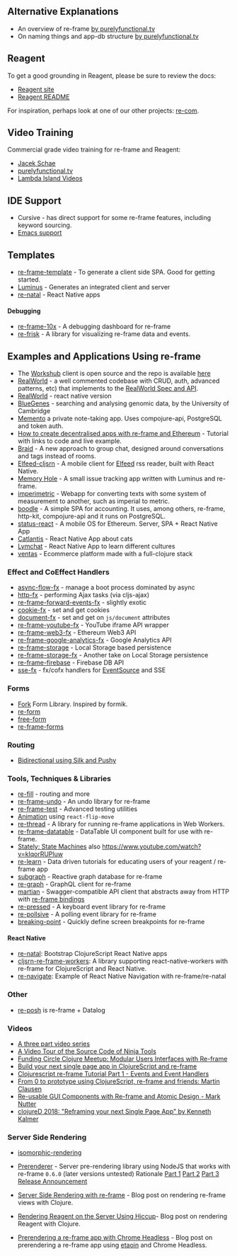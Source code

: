 ## Alternative Explanations

  - An overview of re-frame [by purelyfunctional.tv](https://purelyfunctional.tv/guide/re-frame-building-blocks/)
  - On naming things and app-db structure [by purelyfunctional.tv](https://purelyfunctional.tv/guide/database-structure-in-re-frame/)

## Reagent


To get a good grounding in Reagent, please be sure to review the docs:

  - [Reagent site](http://reagent-project.github.io/)
  - [Reagent README](https://github.com/reagent-project/reagent/blob/master/doc/README.md)

For inspiration, perhaps look at one of our other projects: [re-com](https://github.com/Day8/re-com).

## Video Training

Commercial grade video training for re-frame and Reagent:

  - [Jacek Schae](https://www.jacekschae.com/)
  - [purelyfunctional.tv](https://purelyfunctional.tv/courses/understanding-re-frame/)
  - [Lambda Island Videos](https://lambdaisland.com/collections/react-reagent-re-frame)

## IDE Support 

*  Cursive - has direct support for some re-frame features, including keyword sourcing.
*  [Emacs support](https://github.com/oliyh/re-jump.el)

## Templates

* [re-frame-template](https://github.com/day8/re-frame-template) - To generate a client side SPA. Good for getting started.
* [Luminus](http://www.luminusweb.net) - Generates an integrated client and server
* [re-natal](https://github.com/drapanjanas/re-natal) - React Native apps

#### Debugging

* [re-frame-10x](https://github.com/day8/re-frame-10x) - A debugging dashboard for re-frame
* [re-frisk](https://github.com/flexsurfer/re-frisk) - A library for visualizing re-frame data and events.

## Examples and Applications Using re-frame

* The [Workshub](https://www.works-hub.com/) client is open source and the repo is available [here](https://github.com/WorksHub/client)
* [RealWorld](https://github.com/jacekschae/conduit) - a well commented codebase with CRUD, auth, advanced patterns, etc) that implements to the [RealWorld Spec and API](https://github.com/gothinkster/realworld).
* [RealWorld](https://github.com/flexsurfer/conduitrn) - react native version 
* [BlueGenes](https://github.com/intermine/bluegenes) - searching and analysing genomic data, by the University of Cambridge
* [Memento](https://gitlab.com/Numergent/memento) a private note-taking app. Uses compojure-api, PostgreSQL and token auth.
* [How to create decentralised apps with re-frame and Ethereum](https://medium.com/@matus.lestan/how-to-create-decentralised-apps-with-clojurescript-re-frame-and-ethereum-81de24d72ff5#.b9xh9xnis) - Tutorial with links to code and live example.
* [Braid](https://github.com/braidchat/braid) - A new approach to group chat, designed around conversations and tags instead of rooms.
* [Elfeed-cljsrn](https://github.com/areina/elfeed-cljsrn) - A mobile client for [Elfeed](https://github.com/skeeto/elfeed) rss reader, built with React Native.
* [Memory Hole](https://github.com/yogthos/memory-hole) - A small issue tracking app written with Luminus and re-frame.
* [imperimetric](https://github.com/Dexterminator/imperimetric) - Webapp for converting texts with some system of measurement to another, such as imperial to metric.
* [boodle](https://github.com/manuel-uberti/boodle) - A simple SPA for
  accounting. It uses, among others, re-frame, http-kit, compojure-api and it
  runs on PostgreSQL.
* [status-react](https://github.com/status-im/status-react) - A mobile OS for Ethereum. Server, SPA + React Native App
* [Catlantis](https://github.com/madvas/catlantis) - React Native App about cats
* [Lymchat](https://github.com/tiensonqin/lymchat) - React Native App to learn different cultures
* [ventas](https://github.com/JoelSanchez/ventas) - Ecommerce platform made with a full-clojure stack

### Effect and CoEffect Handlers

* [async-flow-fx](https://github.com/day8/re-frame-async-flow-fx) - manage a boot process dominated by async
* [http-fx](https://github.com/day8/re-frame-http-fx) - performing Ajax tasks (via cljs-ajax)
* [re-frame-forward-events-fx](https://github.com/day8/re-frame-forward-events-fx) - slightly exotic
* [cookie-fx](https://github.com/SMX-LTD/re-frame-cookie-fx) - set and get cookies
* [document-fx](https://github.com/SMX-LTD/re-frame-document-fx) - set and get on `js/document` attributes
* [re-frame-youtube-fx](https://github.com/micmarsh/re-frame-youtube-fx) - YouTube iframe API wrapper
* [re-frame-web3-fx](https://github.com/madvas/re-frame-web3-fx) - Ethereum Web3 API
* [re-frame-google-analytics-fx](https://github.com/madvas/re-frame-google-analytics-fx) - Google Analytics API
* [re-frame-storage](https://github.com/akiroz/re-frame-storage) - Local Storage based persistence
* [re-frame-storage-fx](https://github.com/deg/re-frame-storage-fx) - Another take on Local Storage persistence
* [re-frame-firebase](https://github.com/deg/re-frame-firebase) - Firebase DB API
* [sse-fx](https://github.com/yetanalytics/sse-fx) - fx/cofx handlers for [EventSource](https://developer.mozilla.org/en-US/docs/Web/API/EventSource) and SSE

### Forms 

* [Fork](https://github.com/luciodale/fork) Form Library. Inspired by formik.
* [re-form](https://github.com/HealthSamurai/re-form)
* [free-form](https://github.com/pupeno/free-form)
* [re-frame-forms](https://github.com/tomasd/re-frame-forms)

### Routing

* [Bidirectional using Silk and Pushy](https://pupeno.com/2015/08/18/no-hashes-bidirectional-routing-in-re-frame-with-silk-and-pushy/)

### Tools, Techniques & Libraries

* [re-fill](https://github.com/metosin/re-fill) - routing and more  
* [re-frame-undo](https://github.com/day8/re-frame-undo) - An undo library for re-frame
* [re-frame-test](https://github.com/day8/re-frame-test) - Advanced testing utilities
* [Animation](http://www.upgradingdave.com/blog/posts/2016-12-17-permutation.html) using `react-flip-move`
* [re-thread](https://github.com/yetanalytics/re-thread) - A library for running re-frame applications in Web Workers.
* [re-frame-datatable](https://github.com/kishanov/re-frame-datatable) - DataTable UI component built for use with re-frame.
* [Stately: State Machines](https://github.com/nodename/stately) also https://www.youtube.com/watch?v=klqorRUPluw
* [re-learn](https://github.com/oliyh/re-learn) - Data driven tutorials for educating users of your reagent / re-frame app
* [subgraph](https://github.com/vimsical/subgraph) - Reactive graph database for re-frame
* [re-graph](https://github.com/oliyh/re-graph) - GraphQL client for re-frame
* [martian](https://github.com/oliyh/martian) - Swagger-compatible API client that abstracts away from HTTP with [re-frame bindings](https://github.com/oliyh/martian/tree/master/re-frame)
* [re-pressed](https://github.com/gadfly361/re-pressed) - A keyboard event library for re-frame
* [re-pollsive](https://github.com/gadfly361/re-pollsive) - A polling event library for re-frame
* [breaking-point](https://github.com/gadfly361/breaking-point) - Quickly define screen breakpoints for re-frame


#### React Native

* [re-natal](https://github.com/drapanjanas/re-natal): Bootstrap ClojureScript React Native apps
* [cljsrn-re-frame-workers](https://github.com/seantempesta/cljsrn-re-frame-workers): A library supporting react-native-workers with re-frame for ClojureScript and React Native.
* [re-navigate](https://github.com/vikeri/re-navigate): Example of React Native Navigation with re-frame/re-natal

### Other

* [re-posh](https://github.com/denistakeda/re-posh) is re-frame + Datalog

### Videos

* [A three part video series](https://www.youtube.com/playlist?list=PLUGfdBfjve9WFJMvE8JrpGYK6OTWWo1QS)
* [A Video Tour of the Source Code of Ninja Tools](https://carouselapps.com/2015/12/02/tour-of-the-source-code-of-ninja-tools/)
* [Funding Circle Clojure Meetup: Modular Users Interfaces with Re-frame](https://youtu.be/b_uum_iYShE)
* [Build your next single page app in ClojureScript and re-frame](https://youtu.be/Pq5oof3SJXA)
* [Clojurescript re-frame Tutorial Part 1 - Events and Event Handlers](https://youtu.be/Xo6W300s1Xs)
* [From 0 to prototype using ClojureScript, re-frame and friends: Martin Clausen](https://youtu.be/DdkwNTgtIJ0)
* [Re-usable GUI Components with Re-frame and Atomic Design - Mark Nutter](https://youtu.be/JCY_cHzklRs)
* [clojureD 2018: "Reframing your next Single Page App" by Kenneth Kalmer](https://youtu.be/x6z2-P1MpUw)

### Server Side Rendering

* [isomorphic-rendering](http://techascent.com/blog/isomorphic-rendering.html)
* [Prerenderer](https://github.com/pupeno/prerenderer) - Server pre-rendering library using NodeJS that works with re-frame `0.6.0` (later versions untested)
   Rationale [Part 1](https://carouselapps.com/2015/09/14/isomorphic-clojurescriptjavascript-for-pre-rendering-single-page-applications-part-2/)
   [Part 2](https://carouselapps.com/2015/09/14/isomorphic-clojurescriptjavascript-for-pre-rendering-single-page-applications-part-2/)
   [Part 3](https://pupeno.com/2015/10/02/isomorphic-javascript-with-clojurescript-for-pre-rendering-single-page-applications-part-3/)
   [Release Announcement](https://pupeno.com/2015/12/13/prerenderer-0-2-0-released/)

* [Server Side Rendering with re-frame](http://davidtanzer.net/server_side_rendering_with_re_frame) - Blog post on rendering re-frame views with Clojure.

* [Rendering Reagent on the Server Using Hiccup](http://yogthos.net/posts/2015-11-24-Serverside-Reagent.html)- Blog post on rendering Reagent with Clojure.

* [Prerendering a re-frame app with Chrome Headless](https://medium.com/@joelsanchezclj/prerendering-a-re-frame-app-with-chrome-headless-bb875de31fd0) - Blog post on prerendering a re-frame app using [etaoin](https://github.com/igrishaev/etaoin) and Chrome Headless.
